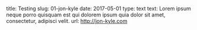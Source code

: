 title: Testing
slug: 01-jon-kyle
date: 2017-05-01
type: text
text: Lorem ipsum neque porro quisquam est qui dolorem ipsum quia dolor sit amet, consectetur, adipisci velit.
url: http://jon-kyle.com